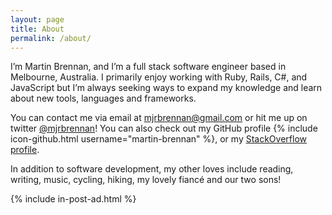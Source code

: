 ```yaml
---
layout: page
title: About
permalink: /about/
---
```


I’m Martin Brennan, and I’m a full stack software engineer based in Melbourne, Australia. I primarily enjoy working with Ruby, Rails, C#, and JavaScript but I’m always seeking ways to expand my knowledge and learn about new tools, languages and frameworks.

You can contact me via email at mjrbrennan@gmail.com or hit me up on twitter [@mjrbrennan](http://twitter.com/mjrbrennan)! You can also check out my GitHub profile {% include icon-github.html username="martin-brennan" %}, or my [StackOverflow profile](http://stackoverflow.com/users/875941/martin-brennan).

In addition to software development, my other loves include reading, writing, music, cycling, hiking, my lovely fiancé and our two sons!

{% include in-post-ad.html %}
